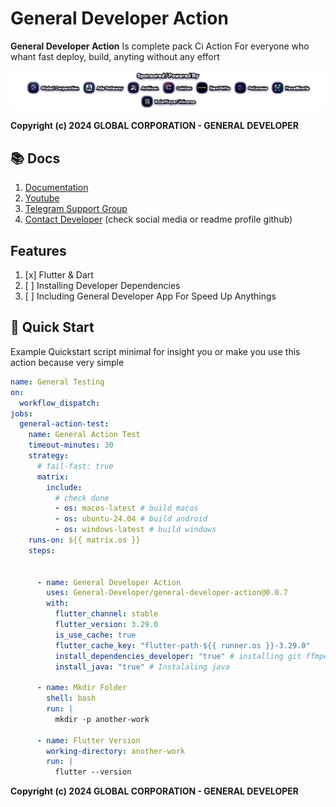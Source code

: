# General Developer Action
 
**General Developer Action** Is complete pack Ci Action For everyone who whant fast deploy, build, anyting without any effort

[![](https://raw.githubusercontent.com/globalcorporation/.github/main/.github/logo/powered.png)](https://www.youtube.com/@Global_Corporation)


**Copyright (c) 2024 GLOBAL CORPORATION - GENERAL DEVELOPER**

## 📚️ Docs

1. [Documentation](https://youtube.com/@GENERAL_DEV)
2. [Youtube](https://youtube.com/@GENERAL_DEV)
3. [Telegram Support Group](https://t.me/DEVELOPER_GLOBAL_PUBLIC)
4. [Contact Developer](https://github.com/General-Developer) (check social media or readme profile github)
 
## Features

1. [x] Flutter & Dart
2. [ ] Installing Developer Dependencies
3. [ ] Including General Developer App For Speed Up Anythings

## 🚀️ Quick Start

Example Quickstart script minimal for insight you or make you use this action because very simple

```yaml
name: General Testing
on: 
  workflow_dispatch: 
jobs: 
  general-action-test:
    name: General Action Test
    timeout-minutes: 30
    strategy:
      # fail-fast: true
      matrix:
        include:
          # check done
          - os: macos-latest # build macos  
          - os: ubuntu-24.04 # build android 
          - os: windows-latest # build windows 
    runs-on: ${{ matrix.os }}
    steps:  
    

      - name: General Developer Action
        uses: General-Developer/general-developer-action@0.0.7
        with:
          flutter_channel: stable
          flutter_version: 3.29.0
          is_use_cache: true
          flutter_cache_key: "flutter-path-${{ runner.os }}-3.29.0"
          install_dependencies_developer: "true" # installing git ffmpeg mpv cmake cpp aand more
          install_java: "true" # Instalaling java

      - name: Mkdir Folder
        shell: bash
        run: |
          mkdir -p another-work

      - name: Flutter Version
        working-directory: another-work
        run: |
          flutter --version
```
 

**Copyright (c) 2024 GLOBAL CORPORATION - GENERAL DEVELOPER**

 